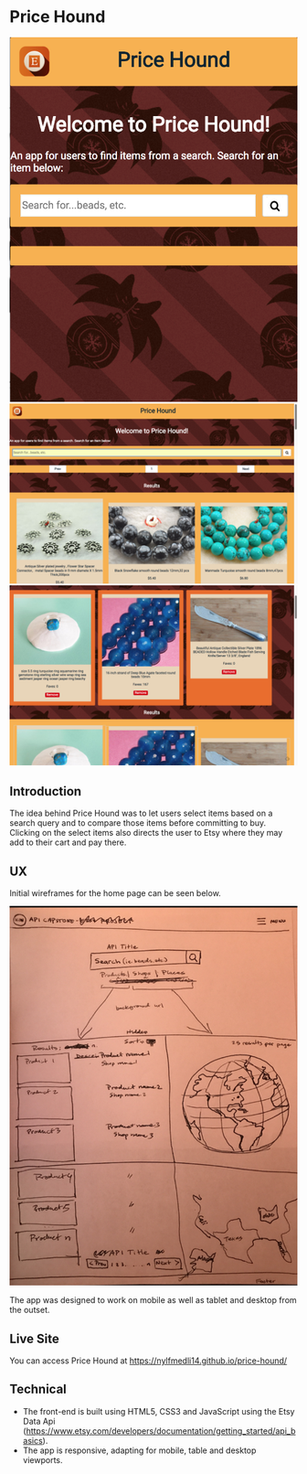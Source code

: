 # Price Hound


![Screenshots](./pics/price-hound-index.png)
![Screenshots](./pics/price-hound-render-beads.png)
![Screenshots](./pics/price-hound-compare-beads.png)

## Introduction
The idea behind Price Hound was to let users select items based on a search query and to compare those items before committing to buy. Clicking on the select items also directs the user to Etsy where they may add to their cart and pay there.

## UX
Initial wireframes for the home page can be seen below.

![Initial Wireframes](./pics/wireframe.png)

The app was designed to work on mobile as well as tablet and desktop from the outset.

## Live Site
You can access Price Hound at https://nylfmedli14.github.io/price-hound/

## Technical
* The front-end is built using HTML5, CSS3 and JavaScript using the Etsy Data Api (https://www.etsy.com/developers/documentation/getting_started/api_basics).
* The app is responsive, adapting for mobile, table and desktop viewports.


